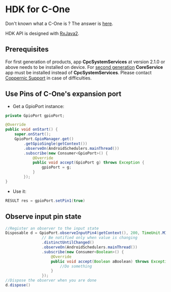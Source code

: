 HDK for C-One
=============

Don't known what a C-One is ? The answer is [here](https://www.coppernic.fr/prehome-mobility-fr/).

HDK API is designed with [RxJava2](https://github.com/ReactiveX/RxJava).

Prerequisites
-------------

For first generation of products, app **CpcSystemServices** at version 2.1.0 or above needs to be installed on device.
For [second generation](quickstart.md) **CoreService** app must be installed instead of **CpcSystemServices**.
Please contact [Coppernic Support](support@coppernic.fr) in case of difficulties.

Use Pins of C-One's expansion port
----------------------------------

* Get a GpioPort instance:

```java
private GpioPort gpioPort;

@Override
public void onStart() {
    super.onStart();
    GpioPort.GpioManager.get()
        .getGpioSingle(getContext())
        .observeOn(AndroidSchedulers.mainThread())
        .subscribe(new Consumer<GpioPort>() {
            @Override
            public void accept(GpioPort g) throws Exception {
                gpioPort = g;
            }
        });
}
```

* Use it:

```java
RESULT res = gpioPort.setPin1(true)
```

Observe input pin state
-----------------------

```java
//Register an observer to the input state
Disposable d = GpioPort.observeInputPin4(getContext(), 200, TimeUnit.MILLISECONDS)
                // Be notified only when value is changing
                .distinctUntilChanged()
                .observeOn(AndroidSchedulers.mainThread())
                .subscribe(new Consumer<Boolean>() {
                    @Override
                    public void accept(Boolean aBoolean) throws Exception {
                        //Do something
                    }
                });
//Dispose the observer when you are done
d.dispose()
```

